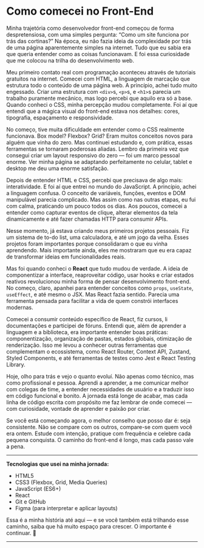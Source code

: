 # Como comecei no Front-End

Minha trajetória como desenvolvedor front-end começou de forma despretensiosa, com uma simples pergunta: “Como um site funciona por trás das cortinas?” Na época, eu não fazia ideia da complexidade por trás de uma página aparentemente simples na internet. Tudo que eu sabia era que queria entender como as coisas funcionavam. E foi essa curiosidade que me colocou na trilha do desenvolvimento web.

Meu primeiro contato real com programação aconteceu através de tutoriais gratuitos na internet. Comecei com HTML, a linguagem de marcação que estrutura todo o conteúdo de uma página web. A princípio, achei tudo muito engessado. Criar uma estrutura com `<div>`s, `<p>`s, e `<h1>`s parecia um trabalho puramente mecânico, mas logo percebi que aquilo era só a base. Quando conheci o CSS, minha percepção mudou completamente. Foi aí que entendi que a mágica visual do front-end estava nos detalhes: cores, tipografia, espaçamento e responsividade.

No começo, tive muita dificuldade em entender como o CSS realmente funcionava. Box model? Flexbox? Grid? Eram muitos conceitos novos para alguém que vinha do zero. Mas continuei estudando e, com prática, essas ferramentas se tornaram poderosas aliadas. Lembro da primeira vez que consegui criar um layout responsivo do zero — foi um marco pessoal enorme. Ver minha página se adaptando perfeitamente no celular, tablet e desktop me deu uma enorme satisfação.

Depois de entender HTML e CSS, percebi que precisava de algo mais: interatividade. E foi aí que entrei no mundo do JavaScript. A princípio, achei a linguagem confusa. O conceito de variáveis, funções, eventos e DOM manipulável parecia complicado. Mas assim como nas outras etapas, eu fui com calma, praticando um pouco todos os dias. Aos poucos, comecei a entender como capturar eventos de clique, alterar elementos da tela dinamicamente e até fazer chamadas HTTP para consumir APIs.

Nesse momento, já estava criando meus primeiros projetos pessoais. Fiz um sistema de to-do list, uma calculadora, e até um jogo da velha. Esses projetos foram importantes porque consolidaram o que eu vinha aprendendo. Mais importante ainda, eles me mostraram que eu era capaz de transformar ideias em funcionalidades reais.

Mas foi quando conheci o **React** que tudo mudou de verdade. A ideia de componentizar a interface, reaproveitar código, usar hooks e criar estados reativos revolucionou minha forma de pensar desenvolvimento front-end. No começo, claro, apanhei para entender conceitos como `props`, `useState`, `useEffect`, e até mesmo o JSX. Mas React fazia sentido. Parecia uma ferramenta pensada para facilitar a vida de quem constrói interfaces modernas.

Comecei a consumir conteúdo específico de React, fiz cursos, li documentações e participei de fóruns. Entendi que, além de aprender a linguagem e a biblioteca, era importante entender boas práticas: componentização, organização de pastas, estados globais, otimização de renderização. Isso me levou a conhecer outras ferramentas que complementam o ecossistema, como React Router, Context API, Zustand, Styled Components, e até ferramentas de testes como Jest e React Testing Library.

Hoje, olho para trás e vejo o quanto evoluí. Não apenas como técnico, mas como profissional e pessoa. Aprendi a aprender, a me comunicar melhor com colegas de time, a entender necessidades de usuário e a traduzir isso em código funcional e bonito. A jornada está longe de acabar, mas cada linha de código escrita com propósito me faz lembrar de onde comecei — com curiosidade, vontade de aprender e paixão por criar.

Se você está começando agora, o melhor conselho que posso dar é: seja consistente. Não se compare com os outros, compare-se com quem você era ontem. Estude com intenção, pratique com frequência e celebre cada pequena conquista. O caminho do front-end é longo, mas cada passo vale a pena.

---

**Tecnologias que usei na minha jornada:**

- HTML5
- CSS3 (Flexbox, Grid, Media Queries)
- JavaScript (ES6+)
- React
- Git e GitHub
- Figma (para interpretar e aplicar layouts)

Essa é a minha história até aqui — e se você também está trilhando esse caminho, saiba que há muito espaço para crescer. O importante é continuar. 🚀

---
